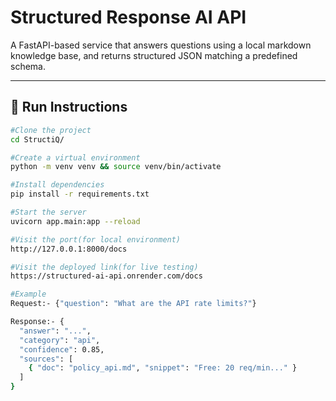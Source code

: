 # Structured Response AI API

A FastAPI-based service that answers questions using a local markdown knowledge base, and returns structured JSON matching a predefined schema.

---

## 🚀 Run Instructions

```bash
#Clone the project
cd StructiQ/

#Create a virtual environment
python -m venv venv && source venv/bin/activate

#Install dependencies
pip install -r requirements.txt

#Start the server
uvicorn app.main:app --reload

#Visit the port(for local environment)
http://127.0.0.1:8000/docs

#Visit the deployed link(for live testing)
https://structured-ai-api.onrender.com/docs

#Example
Request:- {"question": "What are the API rate limits?"}

Response:- {
  "answer": "...",
  "category": "api",
  "confidence": 0.85,
  "sources": [
    { "doc": "policy_api.md", "snippet": "Free: 20 req/min..." }
  ]
}
